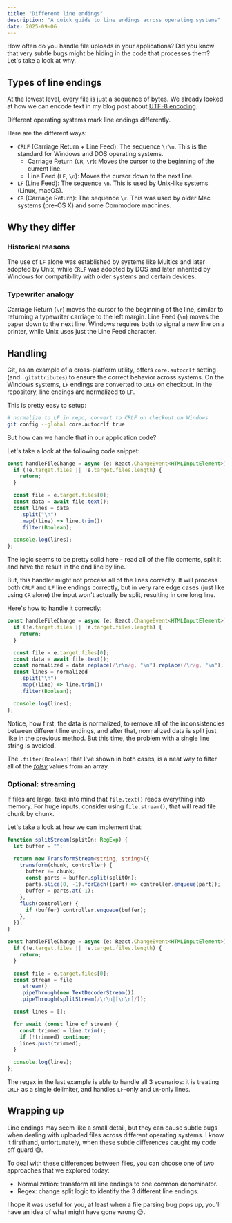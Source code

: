 ```yaml
---
title: "Different line endings"
description: "A quick guide to line endings across operating systems"
date: 2025-09-06
---
```


How often do you handle file uploads in your applications? Did you know that very
subtle bugs might be hiding in the code that processes them? Let's take a look at
why.

## Types of line endings

At the lowest level, every file is just a sequence of bytes. We already looked
at how we can encode text in my blog post about [UTF-8 encoding](/blog/utf-8-encoding).

Different operating systems mark line endings differently.

Here are the different ways:

- `CRLF` (Carriage Return + Line Feed): The sequence `\r\n`. This is the standard
  for Windows and DOS operating systems.
  - Carriage Return (`CR`, `\r`): Moves the cursor to the beginning of the current
    line.
  - Line Feed (`LF`, `\n`): Moves the cursor down to the next line.
- `LF` (Line Feed): The sequence `\n`. This is used by Unix-like systems (Linux,
  macOS).
- `CR` (Carriage Return): The sequence `\r`. This was used by older Mac systems
  (pre-OS X) and some Commodore machines.

## Why they differ

### Historical reasons

The use of `LF` alone was established by systems like Multics and later adopted by
Unix, while `CRLF` was adopted by DOS and later inherited by Windows for compatibility
with older systems and certain devices.

### Typewriter analogy

Carriage Return (`\r`) moves the cursor to the beginning of the line, similar to
returning a typewriter carriage to the left margin. Line Feed (`\n`) moves the paper
down to the next line. Windows requires both to signal a new line on a printer,
while Unix uses just the Line Feed character.

## Handling

Git, as an example of a cross-platform utility, offers `core.autocrlf` setting
(and `.gitattributes`) to ensure the correct behavior across systems. On the Windows
systems, `LF` endings are converted to `CRLF` on checkout. In the repository, line
endings are normalized to `LF`.

This is pretty easy to setup:

```bash
# normalize to LF in repo, convert to CRLF on checkout on Windows
git config --global core.autocrlf true
```

But how can we handle that in our application code?

Let's take a look at the following code snippet:

```ts
const handleFileChange = async (e: React.ChangeEvent<HTMLInputElement>) => {
  if (!e.target.files || !e.target.files.length) {
    return;
  }

  const file = e.target.files[0];
  const data = await file.text();
  const lines = data
    .split("\n")
    .map((line) => line.trim())
    .filter(Boolean);

  console.log(lines);
};
```

The logic seems to be pretty solid here - read all of the file contents, split
it and have the result in the end line by line.

But, this handler might not process all of the lines correctly. It will process both
`CRLF` and `LF` line endings correctly, but in very rare edge cases (just like
using `CR` alone) the input won't actually be split, resulting in one long line.

Here's how to handle it correctly:

```ts
const handleFileChange = async (e: React.ChangeEvent<HTMLInputElement>) => {
  if (!e.target.files || !e.target.files.length) {
    return;
  }

  const file = e.target.files[0];
  const data = await file.text();
  const normalized = data.replace(/\r\n/g, "\n").replace(/\r/g, "\n");
  const lines = normalized
    .split("\n")
    .map((line) => line.trim())
    .filter(Boolean);

  console.log(lines);
};
```

Notice, how first, the data is normalized, to remove all of the inconsistencies
between different line endings, and after that, normalized data is split just
like in the previous method. But this time, the problem with a single line string
is avoided.

The `.filter(Boolean)` that I've shown in both cases, is a neat way to filter all
of the [_falsy_](https://developer.mozilla.org/en-US/docs/Glossary/Falsy) values
from an array.

### Optional: streaming

If files are large, take into mind that `file.text()` reads everything into memory.
For huge inputs, consider using `file.stream()`, that will read file chunk by
chunk.

Let's take a look at how we can implement that:

```ts
function splitStream(splitOn: RegExp) {
  let buffer = "";

  return new TransformStream<string, string>({
    transform(chunk, controller) {
      buffer += chunk;
      const parts = buffer.split(splitOn);
      parts.slice(0, -1).forEach((part) => controller.enqueue(part));
      buffer = parts.at(-1);
    },
    flush(controller) {
      if (buffer) controller.enqueue(buffer);
    },
  });
}

const handleFileChange = async (e: React.ChangeEvent<HTMLInputElement>) => {
  if (!e.target.files || !e.target.files.length) {
    return;
  }

  const file = e.target.files[0];
  const stream = file
    .stream()
    .pipeThrough(new TextDecoderStream())
    .pipeThrough(splitStream(/\r\n|[\n\r]/));

  const lines = [];

  for await (const line of stream) {
    const trimmed = line.trim();
    if (!trimmed) continue;
    lines.push(trimmed);
  }

  console.log(lines);
};
```

The regex in the last example is able to handle all 3 scenarios: it is treating
`CRLF` as a single delimiter, and handles `LF`-only and `CR`-only lines.

## Wrapping up

Line endings may seem like a small detail, but they can cause subtle bugs when
dealing with uploaded files across different operating systems. I know it firsthand,
unfortunately, when these subtle differences caught my code off guard 😅.

To deal with these differences between files, you can choose one of two approaches
that we explored today:

- Normalization: transform all line endings to one common denominator.
- Regex: change split logic to identify the 3 different line endings.

I hope it was useful for you, at least when a file parsing bug pops up, you'll
have an idea of what might have gone wrong 😉.
